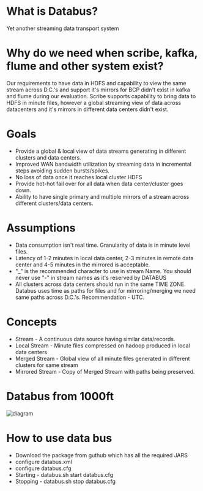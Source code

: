 # What is Databus?
  Yet another streaming data transport system

# Why do we need when scribe, kafka, flume and other system exist?
  Our requirements to have data in HDFS and capability to view the same
  stream across D.C.'s and support it's mirrors for BCP didn't exist in kafka
   and flume during our evaluation. Scribe supports capability to bring data
   to HDFS in minute files, however a global streaming view of data across
   datacenters and it's mirrors in different data centers didn't exist.

# Goals
  * Provide a global & local view of data streams generating in different
  clusters and data centers.
  * Improved WAN bandwidth utilization by streaming data in incremental steps
  avoiding sudden bursts/spikes.
  * No loss of data once it reaches local cluster HDFS
  * Provide hot-hot fail over for all data when data center/cluster goes down.
  * Ability to have single primary and multiple mirrors of a stream across
  different clusters/data centers.

# Assumptions
  * Data consumption isn't real time. Granularity of data is in minute level
  files.
  * Latency of 1-2 minutes in local data center, 2-3 minutes in remote data
  center and 4-5 minutes in the mirrored is acceptable.
  * "_" is the recommended character to use in stream Name. You should never
  use "-" in stream names as it's reserved by DATABUS
  * All clusters across data centers should run in the same TIME ZONE. Databus
   uses time as paths for files and for mirroring/merging we need same paths across D.C.'s.
   Recommendation - UTC.

# Concepts
  * Stream - A continuous data source having similar data/records.
  * Local Stream - Minute files compressed on hadoop produced in local data
  centers
  * Merged Stream - Global view of all minute files generated in different
  clusters for same stream
  * Mirrored Stream - Copy of Merged Stream with paths being preserved.
                    
# Databus from 1000ft
![diagram](https://github.com/InMobi/data-bus/blob/master/doc/Databus-HighLevel-Arch.png?raw=true)   
                    

# How to use data bus
  * Download the package from guthub which has all the required JARS
  * configure databus.xml
  * configure databus.cfg
  * Starting - databus.sh start databus.cfg
  * Stopping - databus.sh stop databus.cfg
             

            




